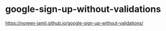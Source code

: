 # google-sign-up-without-validations
https://noreen-jamil.github.io/google-sign-up-without-validations/
